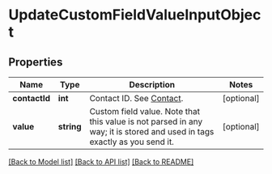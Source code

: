 # UpdateCustomFieldValueInputObject

## Properties
Name | Type | Description | Notes
------------ | ------------- | ------------- | -------------
**contactId** | **int** | Contact ID. See [Contact](https://docs.textmagic.com/#tag/Contacts). | [optional] 
**value** | **string** | Custom field value. Note that this value is not parsed in any way; it is stored and used in tags exactly as you send it. | [optional] 

[[Back to Model list]](../README.md#documentation-for-models) [[Back to API list]](../README.md#documentation-for-api-endpoints) [[Back to README]](../README.md)


